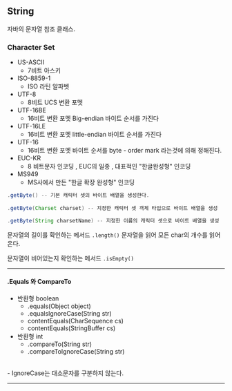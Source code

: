 ## String


자바의 문자열 참조 클래스.


### Character Set
- US-ASCII
  - 7비트 아스키
- ISO-8859-1
  - ISO 라틴 알파벳
- UTF-8
  - 8비트 UCS 변환 포멧
- UTF-16BE
  - 16비트 변환 포멧 Big-endian 바이트 순서를 가진다
- UTF-16LE
  - 16비트 변환 포멧 little-endian 바이트 순서를 가진다
- UTF-16
  - 16비트 변환 포멧 바이트 순서를 byte - order mark 라는것에 의해 정해진다.
- EUC-KR
  - 8 비트문자 인코딩 , EUC의 일종 , 대표적인 "한글완성형" 인코딩
- MS949
  - MS사에서 만든 "한글 확장 완성형" 인코딩

```java
.getByte() -- 기본 캐릭터 셋의 바이트 배열을 생성한다.
        
.getByte(Charset charset) -- 지정한 캐릭터 셋 객체 타입으로 바이트 배열을 생성

.getByte(String charsetName) -- 지정한 이름의 캐릭터 셋으로 바이트 배열을 생성
```

문자열의 길이를 확인하는 메서드 ```.length()``` 문자열을 읽어 모든 char의 개수를 읽어온다.

문자열이 비어있는지 확인하는 메서드 ```.isEmpty()```



----

#### .Equals 와 CompareTo 

- 반환형 boolean
  - .equals(Object object)
  - .equalsIgnoreCase(String str)
  - contentEquals(CharSequence cs)
  - contentEquals(StringBuffer cs)
- 반환형 int
  - .compareTo(String str)
  - .compareToIgnoreCase(String str)

<br>
- IgnoreCase는 대소문자를 구분하지 않는다.


----



